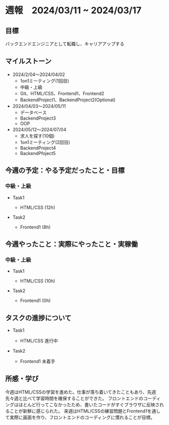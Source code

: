 # 週報　2024/03/11 ~ 2024/03/17

## 目標
バックエンドエンジニアとして転職し、キャリアアップする

## マイルストーン
- 2024/2/04〜2024/04/02
    - 1on1ミーティング(1回目)
    - 中級・上級
    - Git、HTML/CSS、Frontend1、Frontend2
    - BackendProject1、BackendProject2(Optional)
- 2024/04/03〜2024/05/11
    - データベース
    - BackendProject3
    - OOP
- 2024/05/12〜2024/07/04
    - 求人を探す(10個)
    - 1on1ミーティング(2回目)
    - BackendProject4
    - BackendPfoject5

## 今週の予定：やる予定だったこと・目標
### 中級・上級
- Task1
    - HTML/CSS (12h)

- Task2
    - Frontend1 (8h)

## 今週やったこと：実際にやったこと・実稼働
### 中級・上級
- Task1
    - HTML/CSS (10h)

- Task2
    - Frontend1 (0h)

## タスクの進捗について
- Task1
    - HTML/CSS 進行中

- Task2
    - Frontend1 未着手


## 所感・学び
今週はHTML/CSSの学習を進めた。仕事が落ち着いてきたこともあり、先週先々週と比べて学習時間を確保することができた。
フロントエンドのコーディングはほとんど行ってこなかったため、書いたコードがすぐブラウザに反映されることが新鮮に感じられた。
来週はHTML/CSSの練習問題とFrontend1を通して実際に画面を作り、フロントエンドのコーディングに慣れることが目標。

